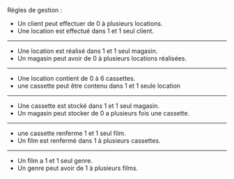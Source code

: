 Règles de gestion :  
- Un client peut effectuer de 0 à plusieurs locations.  
- Une location est effectué dans 1 et 1 seul client.  
________
- Une location est réalisé dans 1 et 1 seul magasin.
- Un magasin peut avoir de 0 à plusieurs locations réalisées.
________
- Une location contient de 0 à 6 cassettes.
- une cassette peut être contenu dans 1 et 1 seule location
________
- Une cassette est stocké dans 1 et 1 seul magasin.
- Un magasin peut stocker de 0 a plusieurs fois une cassette.
________
- une cassette renferme 1 et 1 seul film.
- Un film est renfermé dans 1 à plusieurs cassettes.
________
- Un film a 1 et 1 seul genre.  
- Un genre peut avoir de 1 à plusieurs films.  
